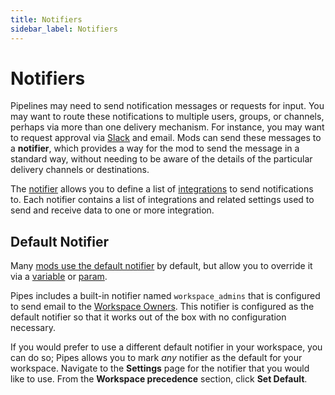 ```yaml
---
title: Notifiers
sidebar_label: Notifiers
---
```


# Notifiers


Pipelines may need to send notification messages or requests for input.  You may want to route these notifications to multiple users, groups, or channels, perhaps via more than one delivery mechanism. For instance, you may want to request approval via [Slack](/pipes/docs/integrations/slack) and email.  Mods can send these messages to a **notifier**, which provides a way for the mod to send the message in a standard way, without needing to be aware of the details of the particular delivery channels or destinations.

The [notifier](https://flowpipe.io/docs/reference/config-files/notifier) allows you to define a list of [integrations](/pipes/docs/integrations/) to send notifications to.  Each notifier contains a list of integrations and related settings used to send and receive data to one or more integration.



## Default Notifier

Many [mods use the default notifier](https://flowpipe.io/docs/reference/config-files/notifier#using-notifiers-in-mods) by default, but allow you to override it via a [variable](https://flowpipe.io/docs/flowpipe-hcl/variable) or [param](https://flowpipe.io/docs/flowpipe-hcl/pipeline#parameters). 

Pipes includes a built-in notifier named `workspace_admins` that is configured to send email to the [Workspace Owners](/pipes/docs/workspaces/people).  This notifier is configured as the default notifier so that
it works out of the box with no configuration necessary.

If you would prefer to use a different default notifier in your workspace, you can do so;
Pipes allows you to mark *any* notifier as the default for your workspace.  Navigate to the **Settings** page for the notifier that you would like to use.  From the **Workspace precedence** section, click  **Set Default**.

